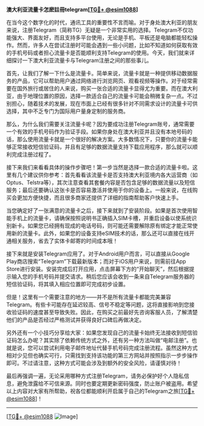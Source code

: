 **澳大利亚流量卡怎麽註冊telegram[[TG💪+ @esim1088](https://t.me/s/esim1088)]**

在当今这个数字化的时代，通讯工具的重要性不言而喻。对于身处澳大利亚的朋友来说，注册Telegram（简称TG）无疑是一个非常实用的选择。Telegram不仅功能强大、界面友好，而且支持多平台使用，无论是手机、平板还是电脑都能轻松操作。然而，许多人在尝试注册时可能会遇到一些小问题，比如不知道如何获取有效的手机号码或者担心流量卡是否能顺利支持Telegram的使用。今天，我们就来详细探讨一下澳大利亚流量卡与Telegram注册之间的那些事儿。

首先，让我们了解一下什么是流量卡。简单来说，流量卡就是一种提供移动数据服务的产品，它可以帮助用户通过网络进行浏览网页、观看视频等操作。对于经常需要在国外旅行或居住的人来说，购买一张合适的流量卡显得尤为重要。而在澳大利亚，由于地理位置的原因，选择一款适合自己的流量卡可能会稍微复杂一点。不过别担心，随着技术的发展，现在市面上已经有很多针对不同需求设计的流量卡可供选择，其中不乏专门为国际用户量身定制的服务商。

那么，为什么我们需要关注流量卡呢？因为要成功注册Telegram账号，通常需要一个有效的手机号码作为验证手段。如果你身处在澳大利亚并且没有本地号码的话，那么使用流量卡就是一个很好的解决方案。大多数情况下，只要你的流量卡能够正常接收短信验证码，并且有足够的数据流量支持下载应用程序，那么就可以顺利完成注册过程了。

接下来我们来看看具体的操作步骤吧！第一步当然是选择一款合适的流量卡啦。这里有几个建议供你参考：首先看看该流量卡是否支持澳大利亚境内各大运营商（如Optus、Telstra等），其次注意查看其套餐内容是否包含足够的数据流量以及短信服务；最后还要确认这张卡是否容易激活并使用于你的设备上。一般来说，在线购买会更加方便快捷，而且很多商家还提供了详细的指南帮助客户快速上手。

当您确定好了一张满意的流量卡之后，接下来就到了安装阶段。如果是首次使用智能手机上的流量卡，请确保按照说明书正确插入SIM卡槽，并重启设备以使系统识别新卡。如果您已经拥有现成的电话号码，则可能还需要解除原有绑定才能正常使用新的流量卡。此外，如果您的设备支持eSIM技术的话，那么还可以直接在线开通相关服务，省去了实体卡邮寄的时间成本哦！

接下来就是安装Telegram应用了。对于Android用户而言，可以直接从Google Play商店搜索“Telegram”下载最新版本；而对于iOS用户来说，则需前往App Store进行安装。安装完成后打开应用，点击屏幕下方的“开始聊天”，然后根据提示输入您的手机号码并提交请求。稍后您应该会收到一条来自Telegram服务器的短信验证码，将其填入相应位置即可完成初步设置。

但是！这里有一个需要注意的地方——并不是所有流量卡都能完美兼容Telegram。有些卡可能存在延迟较高、信号不稳定等问题，这将直接影响到您接收验证码的速度甚至导致失败。因此，在购买之前最好先咨询客服人员，了解清楚他们的产品是否经过严格测试并获得良好口碑后再做决定。

另外还有一个小技巧分享给大家：如果您发现自己的流量卡始终无法接收到短信验证码怎么办呢？其实除了依赖传统方式之外，还有另一种方法叫做“电邮注册”。也就是说，您可以尝试利用电子邮件地址代替手机号码完成注册流程。虽然这种方式相对少见但也确实可行，只需找到支持该功能的第三方网站并按照指示一步步操作即可。不过请注意，这种方式可能会涉及到额外的安全风险，请谨慎对待！

最后再强调一遍，无论采用哪种方式注册Telegram，请务必保护好个人隐私信息，避免泄露给不可信来源。同时也要定期更新密码强度，防止账户被盗用。希望以上内容对大家有所帮助，祝各位都能顺利开启属于自己的Telegram之旅[[TG💪+ @esim1088](https://t.me/s/esim1088)]！

---

[[TG💪+ @esim1088](https://t.me/s/esim1088) ![Image](https://i.postimg.cc/4NQfJmqS/Snipaste-2025-05-13-00-14-12.png)]